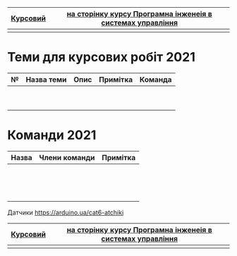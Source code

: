 | [Курсовий](README.md) | [на сторінку курсу Програмна інженеія в системах управління](../README.md) |
| --------------------- | ------------------------------------------------------------ |
|                       |                                                              |

# Теми для курсових робіт 2021

| №    | Назва теми | Опис | Примітка | Команда |
| ---- | ---------- | ---- | -------- | ------- |
|      |            |      |          |         |
|      |            |      |          |         |
|      |            |      |          |         |
|      |            |      |          |         |
|      |            |      |          |         |
|      |            |      |          |         |
|      |            |      |          |         |
|      |            |      |          |         |
|      |            |      |          |         |

# Команди 2021

| Назва | Члени команди | Примітка |
| ----- | ------------- | -------- |
|       |               |          |
|       |               |          |
|       |               |          |
|       |               |          |
|       |               |          |
|       |               |          |
|       |               |          |
|       |               |          |
|       |               |          |
|       |               |          |
|       |               |          |
|       |               |          |
|       |               |          |
|       |               |          |

Датчики https://arduino.ua/cat6-atchiki

| [Курсовий](README.md) | [на сторінку курсу Програмна інженеія в системах управління](../README.md) |
| --------------------- | ------------------------------------------------------------ |
|                       |                                                              |